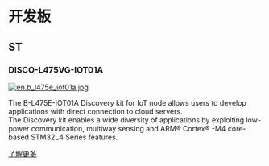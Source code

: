 # 开发板

## ST

### DISCO-L475VG-IOT01A

[![en.b_l475e_iot01a.jpg](https://img.alicdn.com/tfs/TB1jodjckyWBuNjy0FpXXassXXa-3543-2362.jpg)](http://www.st.com/en/evaluation-tools/b-l475e-iot01a.html)

The B-L475E-IOT01A Discovery kit for IoT node allows users to develop applications with direct connection to cloud servers.  
The Discovery kit enables a wide diversity of applications by exploiting low-power communication, multiway sensing and ARM® Cortex® -M4 core-based STM32L4 Series features.  

[了解更多](http://www.st.com/en/evaluation-tools/b-l475e-iot01a.html)
